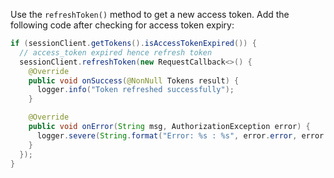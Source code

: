 Use the `refreshToken()` method to get a new access token. Add the following code after checking for access token expiry:

```java
if (sessionClient.getTokens().isAccessTokenExpired()) {
  // access_token expired hence refresh token
  sessionClient.refreshToken(new RequestCallback<>() {
    @Override
    public void onSuccess(@NonNull Tokens result) {
      logger.info("Token refreshed successfully");
    }

    @Override
    public void onError(String msg, AuthorizationException error) {
      logger.severe(String.format("Error: %s : %s", error.error, error.errorDescription));
    }
  });
}
```
